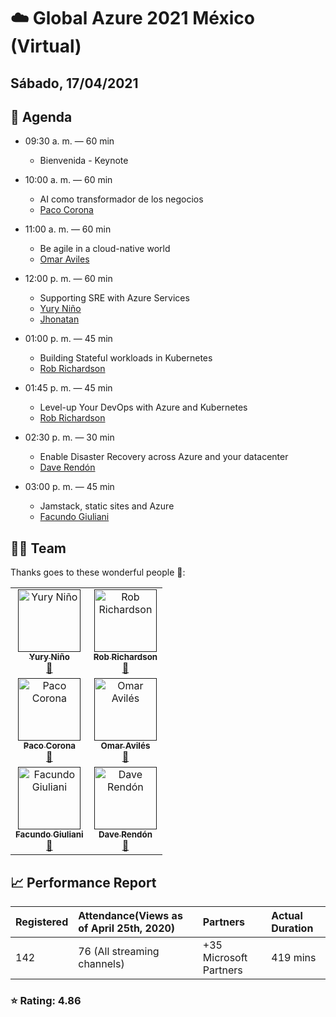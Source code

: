 # ☁️ Global Azure 2021 México (Virtual)


## Sábado, 17/04/2021

## 📅 Agenda

* 09:30 a. m. — 60 min
  * Bienvenida - Keynote

* 10:00 a. m. — 60 min
  * AI como transformador de los negocios
  * [Paco Corona](https://www.linkedin.com/in/franciscocorona/)

* 11:00 a. m. — 60 min
  * Be agile in a cloud-native world 
  * [Omar Aviles](https://www.linkedin.com/in/oaviles/)

* 12:00 p. m. — 60 min
  * Supporting SRE with Azure Services 
  * [Yury Niño](https://www.linkedin.com/in/yurynino/)
  * [Jhonatan]()

* 01:00 p. m. — 45 min
  * Building Stateful workloads in Kubernetes 
  * [Rob Richardson](https://linkedin.com/in/erobrich)

* 01:45 p. m. — 45 min
  * Level-up Your DevOps with Azure and Kubernetes
  * [Rob Richardson](https://linkedin.com/in/erobrich/)

* 02:30 p. m. — 30 min
  * Enable Disaster Recovery across Azure and your datacenter 
  * [Dave Rendón](https://linkedin.com/in/daverndn/)

* 03:00 p. m. — 45 min
  * Jamstack, static sites and Azure
  * [Facundo Giuliani](https://linkedin.com/in/facundogiuliani/)

## 👨‍💻 Team

Thanks goes to these wonderful people 👏:

<table>
<tr>
    <td align="center"><a href="">
        <img src="https://sessionize.com/image/266f-200o200o2-d8-1879-4775-bb43-f02aad7ea6f2.10ecaaff-dba2-41c6-9e64-7edb3d69acbe.jpg" width="100px;" alt="Yury Niño"/><br />
        <sub><b>Yury Niño</b></sub></a><br />
            <a href="https://www.linkedin.com/in/yurynino" title="talk">📖</a>
            <a href="" title="Documentation"></a> 
    </td>
    <td align="center"><a href="">
        <img src="https://sessionize.com/image/8df0-200o200o2-2cb245dd-d019-4ae7-846f-30ac4473f082.jpg" width="100px;" alt="Rob Richardson"/><br />
        <sub><b>Rob Richardson</b></sub></a><br />
            <a href="https://www.linkedin.com/in/erobich/" title="talk">📖</a>
             <a href="htt" title="Documentation"></a>  
    </td>
 
  </tr>
  <tr>
  <td align="center"><a href="">
        <img src="https://sessionize.com/image/2c34-200o200o2-GwLr5ht19Nvf1FXRAVn3rn.jpg" width="100px;" alt="Paco Corona"/><br />
        <sub><b>Paco Corona </b></sub></a><br />
            <a href="https://www.linkedin.com/in/franciscocorona" title="talk">📖</a>
            <a href="" title="Documentation"></a> 
    </td>
  <td align="center"><a href="">
        <img src="https://github.com/globalazurebootcamp/2020/blob/master/images/omaraviles.jpg" width="100px;" alt="Omar Avilés"/><br />
        <sub><b>Omar Avilés</b></sub></a><br />
            <a href="https://www.linkedin.com/in/oaviles" title="talk">📖</a>
            <a href="htt" title="Documentation"></a> 
    </td>
    </tr>
  <tr>
   <td align="center"><a href="">
        <img src="https://sessionize.com/image/d3cd-200o200o2-fd-d6c6-4c86-acfc-7d30e94c8e9e.82464947-920d-4beb-9d36-7c6ccdb9c9a7.jpg" width="100px;" alt="Facundo Giuliani"/><br />
        <sub><b>Facundo Giuliani</b></sub></a><br />
            <a href="https://linkedin.com/in/facundogiuliani/" title="talk">📖</a>
            <a href="" title="Documentation"></a> 
    </td>
  <td align="center"><a href="">
        <img src="https://sessionize.com/image/06b9-200o200o2-a9-b79d-47f1-9c32-b3ff35ae0fb0.3de242f8-c5c0-41d6-9dc8-a6047754ca6b.png" width="100px;" alt="Dave Rendón"/><br />
        <sub><b>Dave Rendón</b></sub></a><br />
            <a href="https://linkedin.com/in/daverndn/" title="talk">📖</a>
            <a href="" title="Documentation"></a> 
    </td>
    
</tr></table>

## 📈 Performance Report

| Registered | Attendance(Views as of April 25th, 2020) | Partners | Actual Duration |
| :---         |    :---     |        :---| :--- |
| 142 | 76 (All streaming channels)    |  +35 Microsoft Partners | 419 mins |

### ⭐ Rating: 4.86 

